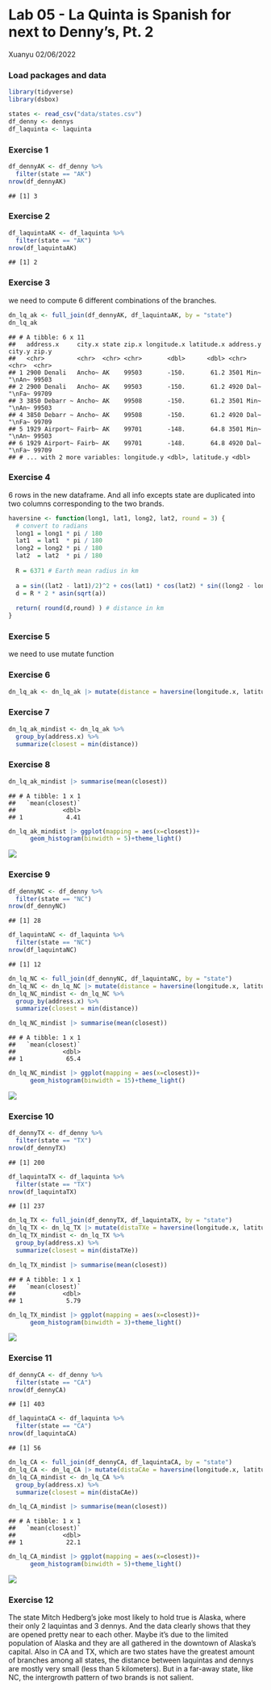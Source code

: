 Lab 05 - La Quinta is Spanish for next to Denny’s, Pt. 2
================
Xuanyu
02/06/2022

### Load packages and data

``` r
library(tidyverse) 
library(dsbox) 
```

``` r
states <- read_csv("data/states.csv")
df_denny <- dennys
df_laquinta <- laquinta
```

### Exercise 1

``` r
df_dennyAK <- df_denny %>%
  filter(state == "AK")
nrow(df_dennyAK)
```

    ## [1] 3

### Exercise 2

``` r
df_laquintaAK <- df_laquinta %>%
  filter(state == "AK")
nrow(df_laquintaAK)
```

    ## [1] 2

### Exercise 3

we need to compute 6 different combinations of the branches.

``` r
dn_lq_ak <- full_join(df_dennyAK, df_laquintaAK, by = "state")
dn_lq_ak
```

    ## # A tibble: 6 x 11
    ##   address.x     city.x state zip.x longitude.x latitude.x address.y city.y zip.y
    ##   <chr>         <chr>  <chr> <chr>       <dbl>      <dbl> <chr>     <chr>  <chr>
    ## 1 2900 Denali   Ancho~ AK    99503       -150.       61.2 3501 Min~ "\nAn~ 99503
    ## 2 2900 Denali   Ancho~ AK    99503       -150.       61.2 4920 Dal~ "\nFa~ 99709
    ## 3 3850 Debarr ~ Ancho~ AK    99508       -150.       61.2 3501 Min~ "\nAn~ 99503
    ## 4 3850 Debarr ~ Ancho~ AK    99508       -150.       61.2 4920 Dal~ "\nFa~ 99709
    ## 5 1929 Airport~ Fairb~ AK    99701       -148.       64.8 3501 Min~ "\nAn~ 99503
    ## 6 1929 Airport~ Fairb~ AK    99701       -148.       64.8 4920 Dal~ "\nFa~ 99709
    ## # ... with 2 more variables: longitude.y <dbl>, latitude.y <dbl>

### Exercise 4

6 rows in the new dataframe. And all info excepts state are duplicated
into two columns corresponding to the two brands.

``` r
haversine <- function(long1, lat1, long2, lat2, round = 3) {
  # convert to radians
  long1 = long1 * pi / 180
  lat1  = lat1  * pi / 180
  long2 = long2 * pi / 180
  lat2  = lat2  * pi / 180
  
  R = 6371 # Earth mean radius in km
  
  a = sin((lat2 - lat1)/2)^2 + cos(lat1) * cos(lat2) * sin((long2 - long1)/2)^2
  d = R * 2 * asin(sqrt(a))
  
  return( round(d,round) ) # distance in km
}
```

### Exercise 5

we need to use mutate function

### Exercise 6

``` r
dn_lq_ak <- dn_lq_ak |> mutate(distance = haversine(longitude.x, latitude.x, longitude.y, latitude.y))
```

### Exercise 7

``` r
dn_lq_ak_mindist <- dn_lq_ak %>%
  group_by(address.x) %>%
  summarize(closest = min(distance))
```

### Exercise 8

``` r
dn_lq_ak_mindist |> summarise(mean(closest))
```

    ## # A tibble: 1 x 1
    ##   `mean(closest)`
    ##             <dbl>
    ## 1            4.41

``` r
dn_lq_ak_mindist |> ggplot(mapping = aes(x=closest))+
      geom_histogram(binwidth = 5)+theme_light()
```

![](lab-05_files/figure-gfm/unnamed-chunk-7-1.png)<!-- -->

### Exercise 9

``` r
df_dennyNC <- df_denny %>%
  filter(state == "NC")
nrow(df_dennyNC)
```

    ## [1] 28

``` r
df_laquintaNC <- df_laquinta %>%
  filter(state == "NC")
nrow(df_laquintaNC)
```

    ## [1] 12

``` r
dn_lq_NC <- full_join(df_dennyNC, df_laquintaNC, by = "state")
dn_lq_NC <- dn_lq_NC |> mutate(distance = haversine(longitude.x, latitude.x, longitude.y, latitude.y))
dn_lq_NC_mindist <- dn_lq_NC %>%
  group_by(address.x) %>%
  summarize(closest = min(distance))

dn_lq_NC_mindist |> summarise(mean(closest))
```

    ## # A tibble: 1 x 1
    ##   `mean(closest)`
    ##             <dbl>
    ## 1            65.4

``` r
dn_lq_NC_mindist |> ggplot(mapping = aes(x=closest))+
      geom_histogram(binwidth = 15)+theme_light()
```

![](lab-05_files/figure-gfm/unnamed-chunk-8-1.png)<!-- -->

### Exercise 10

``` r
df_dennyTX <- df_denny %>%
  filter(state == "TX")
nrow(df_dennyTX)
```

    ## [1] 200

``` r
df_laquintaTX <- df_laquinta %>%
  filter(state == "TX")
nrow(df_laquintaTX)
```

    ## [1] 237

``` r
dn_lq_TX <- full_join(df_dennyTX, df_laquintaTX, by = "state")
dn_lq_TX <- dn_lq_TX |> mutate(distaTXe = haversine(longitude.x, latitude.x, longitude.y, latitude.y))
dn_lq_TX_mindist <- dn_lq_TX %>%
  group_by(address.x) %>%
  summarize(closest = min(distaTXe))

dn_lq_TX_mindist |> summarise(mean(closest))
```

    ## # A tibble: 1 x 1
    ##   `mean(closest)`
    ##             <dbl>
    ## 1            5.79

``` r
dn_lq_TX_mindist |> ggplot(mapping = aes(x=closest))+
      geom_histogram(binwidth = 3)+theme_light()
```

![](lab-05_files/figure-gfm/unnamed-chunk-9-1.png)<!-- -->

### Exercise 11

``` r
df_dennyCA <- df_denny %>%
  filter(state == "CA")
nrow(df_dennyCA)
```

    ## [1] 403

``` r
df_laquintaCA <- df_laquinta %>%
  filter(state == "CA")
nrow(df_laquintaCA)
```

    ## [1] 56

``` r
dn_lq_CA <- full_join(df_dennyCA, df_laquintaCA, by = "state")
dn_lq_CA <- dn_lq_CA |> mutate(distaCAe = haversine(longitude.x, latitude.x, longitude.y, latitude.y))
dn_lq_CA_mindist <- dn_lq_CA %>%
  group_by(address.x) %>%
  summarize(closest = min(distaCAe))

dn_lq_CA_mindist |> summarise(mean(closest))
```

    ## # A tibble: 1 x 1
    ##   `mean(closest)`
    ##             <dbl>
    ## 1            22.1

``` r
dn_lq_CA_mindist |> ggplot(mapping = aes(x=closest))+
      geom_histogram(binwidth = 5)+theme_light()
```

![](lab-05_files/figure-gfm/unnamed-chunk-10-1.png)<!-- -->

### Exercise 12

The state Mitch Hedberg’s joke most likely to hold true is Alaska, where
their only 2 laquintas and 3 dennys. And the data clearly shows that
they are opened pretty near to each other. Maybe it’s due to the limited
population of Alaska and they are all gathered in the downtown of
Alaska’s capital. Also in CA and TX, which are two states have the
greatest amount of branches among all states, the distance between
laquintas and dennys are mostly very small (less than 5 kilometers). But
in a far-away state, like NC, the intergrowth pattern of two brands is
not salient.
